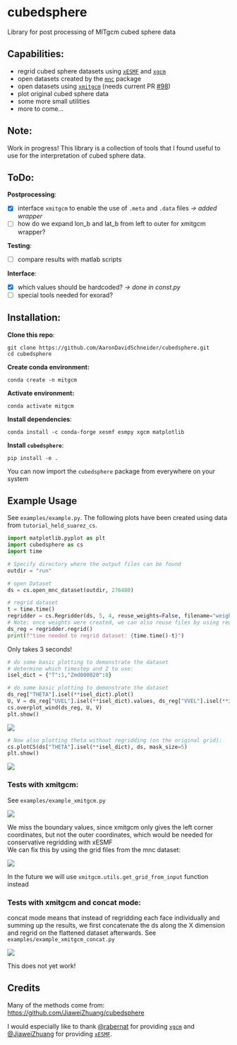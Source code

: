 # cubedsphere
Library for post processing of MITgcm cubed sphere data

## Capabilities:
- regrid cubed sphere datasets using [`xESMF`](https://xesmf.readthedocs.io/en/latest/) and [`xgcm`](https://xgcm.readthedocs.io/en/latest/)
- open datasets created by the [`mnc`](https://mitgcm.readthedocs.io/en/latest/outp_pkgs/outp_pkgs.html#netcdf-i-o-pkg-mnc) package
- open datasets using [`xmitgcm`](https://xmitgcm.readthedocs.io/en/latest/) (needs current PR [#98](https://github.com/MITgcm/xmitgcm/pull/98)) 
- plot original cubed sphere data
- some more small utilities
- more to come...

## Note:
Work in progress! This library is a collection of tools that I found useful to use for the interpretation of cubed sphere data.

## ToDo:
**Postprocessing**:
- [x] interface `xmitgcm` to enable the use of `.meta` and `.data` files *-> added wrapper*
- [ ] how do we expand lon_b and lat_b from left to outer for xmitgcm wrapper? 

**Testing**:
- [ ] compare results with matlab scripts

**Interface**:
- [x] which values should be hardcoded? *-> done in const.py*
- [ ] special tools needed for exorad?

## Installation:
**Clone this repo**:<br>
```shell
git clone https://github.com/AaronDavidSchneider/cubedsphere.git
cd cubedsphere
```
**Create conda environment:**<br>
```shell
conda create -n mitgcm
```

**Activate environment:**<br>
```shell
conda activate mitgcm
```

**Install dependencies**:<br>
```shell
conda install -c conda-forge xesmf esmpy xgcm matplotlib
```

**Install `cubedsphere`**:<br>
```shell
pip install -e .
```

You can now import the `cubedsphere` package from everywhere on your system 
## Example Usage
See `examples/example.py`. The following plots have been created using data from `tutorial_held_suarez_cs`.
```python
import matplotlib.pyplot as plt
import cubedsphere as cs
import time

# Specify directory where the output files can be found
outdir = "run"

# open Dataset
ds = cs.open_mnc_dataset(outdir, 276480)

# regrid dataset
t = time.time()
regridder = cs.Regridder(ds, 5, 4, reuse_weights=False, filename="weights")
# Note: once weights were created, we can also reuse files by using reuse_weights=True (saves time).
ds_reg = regridder.regrid()
print(f"time needed to regrid dataset: {time.time()-t}")
```
Only takes 3 seconds!
```python
# do some basic plotting to demonstrate the dataset
# determine which timestep and Z to use:
isel_dict = {"T":1,"Zmd000020":0}

# do some basic plotting to demonstrate the dataset
ds_reg["THETA"].isel(**isel_dict).plot()
U, V = ds_reg["UVEL"].isel(**isel_dict).values, ds_reg["VVEL"].isel(**isel_dict).values
cs.overplot_wind(ds_reg, U, V)
plt.show()
```
![](docs/temp_reg.png)
```python
# Now also plotting theta without regridding (on the original grid):
cs.plotCS(ds["THETA"].isel(**isel_dict), ds, mask_size=5)
plt.show()
```
![](docs/temp_direct.png)

### Tests with xmitgcm:
See `examples/example_xmitgcm.py`

![](docs/temp_ascii_reg.png)

We miss the boundary values, since xmitgcm only gives the left corner coordinates, but not the outer coordinates, which would be needed for conservative regridding with xESMF<br>
We can fix this by using the grid files from the mnc dataset:

![](docs/temp_ascii_input_grid_reg.png)

In the future we will use `xmitgcm.utils.get_grid_from_input` function instead

### Tests with xmitgcm and concat mode:
concat mode means that instead of regridding each face individually and summing up the results, we first concatenate the ds along the X dimension and regrid on the flattened dataset afterwards.
See `examples/example_xmitgcm_concat.py`

![](docs/temp_ascii_concat_reg.png)

This does not yet work!

## Credits
Many of the methods come from: https://github.com/JiaweiZhuang/cubedsphere

I would especially like to thank [@rabernat](https://github.com/rabernat) for providing  [`xgcm`](https://xgcm.readthedocs.io/en/latest/) and [@JiaweiZhuang](https://github.com/JiaweiZhuang) for providing [`xESMF`](https://xesmf.readthedocs.io/en/latest/).
